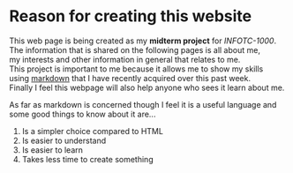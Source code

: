 # Reason for creating this website

This web page is being created as my **midterm project** for _INFOTC-1000_.  
The information that is shared on the following pages is all about me,  
my interests and other information in general that relates to me.  
This project is important to me because it allows me to show my skills  
using [markdown](https://en.wikipedia.org/wiki/Markdown) that I have  recently acquired over this past week.  
Finally I feel this webpage will also help anyone who sees it learn about me.  


As far as markdown is concerned though I feel it is a useful language and  
some good things to know about it are...

1. Is a simpler choice compared to HTML
2. Is easier to understand
3. Is easier to learn
4. Takes less time to create something




